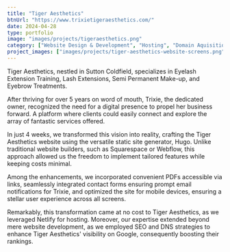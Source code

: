 ```yaml
---
title: "Tiger Aesthetics"
btnUrl: "https://www.trixietigeraesthetics.com/"
date: 2024-04-28
type: portfolio
image: "images/projects/tigeraesthetics.png"
category: ["Website Design & Development", "Hosting", "Domain Aquisition"]
project_images: ["images/projects/tiger-aesthetics-website-screens.png"]
---
```


Tiger Aesthetics, nestled in Sutton Coldfield, specializes in Eyelash Extension Training, Lash Extensions, Semi Permanent Make-up, and Eyebrow Treatments.

After thriving for over 5 years on word of mouth, Trixie, the dedicated owner, recognized the need for a digital presence to propel her business forward. A platform where clients could easily connect and explore the array of fantastic services offered.

In just 4 weeks, we transformed this vision into reality, crafting the Tiger Aesthetics website using the versatile static site generator, Hugo. Unlike traditional website builders, such as Squarespace or Webflow, this approach allowed us the freedom to implement tailored features while keeping costs minimal.

Among the enhancements, we incorporated convenient PDFs accessible via links, seamlessly integrated contact forms ensuring prompt email notifications for Trixie, and optimized the site for mobile devices, ensuring a stellar user experience across all screens.

Remarkably, this transformation came at no cost to Tiger Aesthetics, as we leveraged Netlify for hosting. Moreover, our expertise extended beyond mere website development, as we employed SEO and DNS strategies to enhance Tiger Aesthetics' visibility on Google, consequently boosting their rankings.